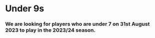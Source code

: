 # Under 9s
### We are looking for players who are under 7 on 31st August 2023 to play in the 2023/24 season.
